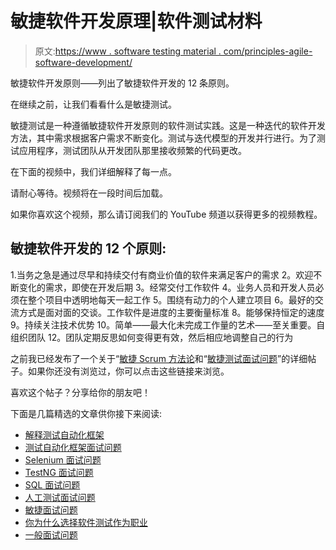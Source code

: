 # 敏捷软件开发原理|软件测试材料

> 原文:[https://www . software testing material . com/principles-agile-software-development/](https://www.softwaretestingmaterial.com/principles-agile-software-development/)

敏捷软件开发原则——列出了敏捷软件开发的 12 条原则。

在继续之前，让我们看看什么是敏捷测试。

敏捷测试是一种遵循敏捷软件开发原则的软件测试实践。这是一种迭代的软件开发方法，其中需求根据客户需求不断变化。测试与迭代模型的开发并行进行。为了测试应用程序，测试团队从开发团队那里接收频繁的代码更改。

在下面的视频中，我们详细解释了每一点。

请耐心等待。视频将在一段时间后加载。

如果你喜欢这个视频，那么请订阅我们的 YouTube 频道以获得更多的视频教程。

## 敏捷软件开发的 12 个原则:

1.当务之急是通过尽早和持续交付有商业价值的软件来满足客户的需求
2。欢迎不断变化的需求，即使在开发后期
3。经常交付工作软件
4。业务人员和开发人员必须在整个项目中透明地每天一起工作
5。围绕有动力的个人建立项目
6。最好的交流方式是面对面的交谈。工作软件是进度的主要衡量标准
8。能够保持恒定的速度
9。持续关注技术优势
10。简单——最大化未完成工作量的艺术——至关重要。自组织团队
12。团队定期反思如何变得更有效，然后相应地调整自己的行为

之前我已经发布了一个关于“[敏捷 Scrum 方法论](https://www.softwaretestingmaterial.com/agile-scrum-methodology/)和“[敏捷测试面试问题](https://www.softwaretestingmaterial.com/agile-testing-interview-questions/)”的详细帖子。如果你还没有浏览过，你可以点击这些链接来浏览。

喜欢这个帖子？分享给你的朋友吧！

下面是几篇精选的文章供你接下来阅读:

*   [解释测试自动化框架](https://www.softwaretestingmaterial.com/explain-test-automation-framework/)
*   [测试自动化框架面试问题](https://www.softwaretestingmaterial.com/test-automation-framework-interview-questions/)
*   [Selenium 面试问题](https://www.softwaretestingmaterial.com/selenium-interview-questions/)
*   [TestNG 面试问题](https://www.softwaretestingmaterial.com/testng-interview-questions/)
*   [SQL 面试问题](https://www.softwaretestingmaterial.com/sql-interview-questions/)
*   [人工测试面试问题](https://www.softwaretestingmaterial.com/100-software-testing-interview-questions/)
*   [敏捷面试问题](https://www.softwaretestingmaterial.com/agile-testing-interview-questions/)
*   [你为什么选择软件测试作为职业](https://www.softwaretestingmaterial.com/choose-software-testing-as-a-career/)
*   [一般面试问题](https://www.softwaretestingmaterial.com/6-important-interview-questions/)